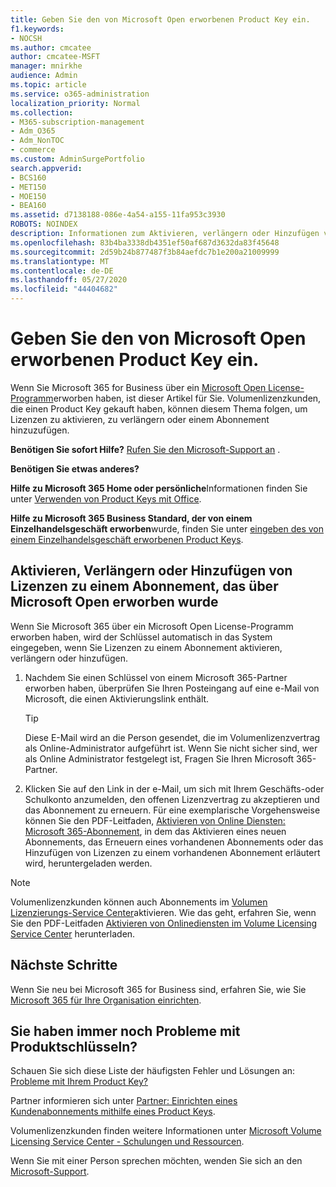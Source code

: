 ```yaml
---
title: Geben Sie den von Microsoft Open erworbenen Product Key ein.
f1.keywords:
- NOCSH
ms.author: cmcatee
author: cmcatee-MSFT
manager: mnirkhe
audience: Admin
ms.topic: article
ms.service: o365-administration
localization_priority: Normal
ms.collection:
- M365-subscription-management
- Adm_O365
- Adm_NonTOC
- commerce
ms.custom: AdminSurgePortfolio
search.appverid:
- BCS160
- MET150
- MOE150
- BEA160
ms.assetid: d7138188-086e-4a54-a155-11fa953c3930
ROBOTS: NOINDEX
description: Informationen zum Aktivieren, verlängern oder Hinzufügen von Lizenzen zu einem Microsoft 365 for Business-Abonnement.
ms.openlocfilehash: 83b4ba3338db4351ef50af687d3632da83f45648
ms.sourcegitcommit: 2d59b24b877487f3b84aefdc7b1e200a21009999
ms.translationtype: MT
ms.contentlocale: de-DE
ms.lasthandoff: 05/27/2020
ms.locfileid: "44404682"
---
```

# <a name="enter-your-product-key-purchased-from-microsoft-open"></a>Geben Sie den von Microsoft Open erworbenen Product Key ein.

Wenn Sie Microsoft 365 for Business über ein [Microsoft Open License-Programm](https://go.microsoft.com/fwlink/p/?LinkID=613298)erworben haben, ist dieser Artikel für Sie. Volumenlizenzkunden, die einen Product Key gekauft haben, können diesem Thema folgen, um Lizenzen zu aktivieren, zu verlängern oder einem Abonnement hinzuzufügen.
  
 **Benötigen Sie sofort Hilfe?** [Rufen Sie den Microsoft-Support an](../admin/contact-support-for-business-products.md) . 
  
 **Benötigen Sie etwas anderes?**
 
 **Hilfe zu Microsoft 365 Home oder persönliche**Informationen finden Sie unter [Verwenden von Product Keys mit Office](https://support.office.com/article/12a5763a-d45c-4685-8c95-a44500213759.aspx).
  
 **Hilfe zu Microsoft 365 Business Standard, der von einem Einzelhandelsgeschäft erworben**wurde, finden Sie unter [eingeben des von einem Einzelhandelsgeschäft erworbenen Product Keys](enter-your-product-key.md). 
  
## <a name="activate-renew-or-add-licenses-to-a-subscription-purchased-from-microsoft-open"></a>Aktivieren, Verlängern oder Hinzufügen von Lizenzen zu einem Abonnement, das über Microsoft Open erworben wurde

Wenn Sie Microsoft 365 über ein Microsoft Open License-Programm erworben haben, wird der Schlüssel automatisch in das System eingegeben, wenn Sie Lizenzen zu einem Abonnement aktivieren, verlängern oder hinzufügen.
  
1. Nachdem Sie einen Schlüssel von einem Microsoft 365-Partner erworben haben, überprüfen Sie Ihren Posteingang auf eine e-Mail von Microsoft, die einen Aktivierungslink enthält.
    
    > [!TIP]
    >  Diese E-Mail wird an die Person gesendet, die im Volumenlizenzvertrag als Online-Administrator aufgeführt ist. Wenn Sie nicht sicher sind, wer als Online Administrator festgelegt ist, Fragen Sie Ihren Microsoft 365-Partner. 
  
2. Klicken Sie auf den Link in der e-Mail, um sich mit Ihrem Geschäfts-oder Schulkonto anzumelden, den offenen Lizenzvertrag zu akzeptieren und das Abonnement zu erneuern. Für eine exemplarische Vorgehensweise können Sie den PDF-Leitfaden, [Aktivieren von Online Diensten: Microsoft 365-Abonnement](https://go.microsoft.com/fwlink/p/?LinkId=618100), in dem das Aktivieren eines neuen Abonnements, das Erneuern eines vorhandenen Abonnements oder das Hinzufügen von Lizenzen zu einem vorhandenen Abonnement erläutert wird, heruntergeladen werden.
    
> [!NOTE]
> Volumenlizenzkunden können auch Abonnements im [Volumen Lizenzierungs-Service Center](https://go.microsoft.com/fwlink/p/?LinkID=282016)aktivieren. Wie das geht, erfahren Sie, wenn Sie den PDF-Leitfaden [Aktivieren von Onlinediensten im Volume Licensing Service Center](https://go.microsoft.com/fwlink/p/?LinkId=618096) herunterladen. 
  
## <a name="whats-next"></a>Nächste Schritte

Wenn Sie neu bei Microsoft 365 for Business sind, erfahren Sie, wie Sie [Microsoft 365 für Ihre Organisation einrichten](../admin/setup/setup.md).
  
## <a name="still-having-trouble-with-product-keys"></a>Sie haben immer noch Probleme mit Produktschlüsseln?

Schauen Sie sich diese Liste der häufigsten Fehler und Lösungen an: [Probleme mit Ihrem Product Key?](product-key-errors-and-solutions.md)
  
Partner informieren sich unter [Partner: Einrichten eines Kundenabonnements mithilfe eines Product Keys](https://support.microsoft.com/en-us/office/partners-use-a-product-key-to-set-up-a-customer-subscription-cf22c50f-95c9-4fa2-b959-c264de256d40).
  
Volumenlizenzkunden finden weitere Informationen unter [Microsoft Volume Licensing Service Center - Schulungen und Ressourcen](https://go.microsoft.com/fwlink/p/?LinkId=618103).
  
Wenn Sie mit einer Person sprechen möchten, wenden Sie sich an den [Microsoft-Support](../admin/contact-support-for-business-products.md).
